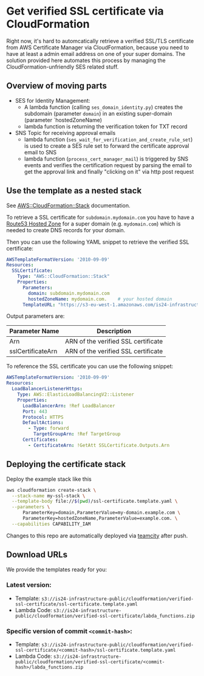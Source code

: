 # Get verified SSL certificate via CloudFormation

Right now, it's hard to automcatically retrieve a verified SSL/TLS certificate from AWS Certificate Manager via CloudFormation, 
because you need to have at least a admin email address on one of your super domains. The solution provided here automates
this process by managing the CloudFormation-unfriendly SES related stuff.


## Overview of moving parts

- SES for Identity Management: 
  - A lambda function (calling `ses_domain_identity.py`) creates the subdomain (parameter `domain`) in an existing super-domain (parameter `hostedZoneName)
  - lambda function is returning the verification token for TXT record 
- SNS Topic for receiving approval emails
  - lambda function (`ses_wait_for_verification_and_create_rule_set`) is used to create a SES rule set to forward the certificate approval email to SNS
  - lambda function (`process_cert_manager_mail`) is triggered by SNS events and verifies the certification request by parsing the email to get the approval link and finally "clicking on it" via http post request
  

## Use the template as a nested stack

See [AWS::CloudFormation::Stack](http://docs.aws.amazon.com/AWSCloudFormation/latest/UserGuide/aws-properties-stack.html)
documentation.

To retrieve a SSL certificate for ```subdomain.mydomain.com``` you have to have a 
[Route53 Hosted Zone](http://docs.aws.amazon.com/Route53/latest/DeveloperGuide/CreatingHostedZone.html) for a
super domain (e.g. ```mydomain.com```) which is needed to create DNS records for your domain.

Then you can use the following YAML snippet to retrieve the verified SSL certificate:

```yaml
AWSTemplateFormatVersion: '2010-09-09'
Resources:
  SSLCertificate:
    Type: "AWS::CloudFormation::Stack"
    Properties:
      Parameters:
        domain: subdomain.mydomain.com
        hostedZoneName: mydomain.com.    # your hosted domain
      TemplateURL: "https://s3-eu-west-1.amazonaws.com/is24-infrastructure-public/cloudformation/verified-ssl-certificate/ssl-certificate.template.yaml"
```

Output parameters are:

| Parameter Name | Description |
| -------------- | ----------- |
| Arn | ARN of the verified SSL certificate |
| sslCertificateArn | ARN of the verified SSL certificate |

To reference the SSL certificate you can use the following snippet:
```yaml
AWSTemplateFormatVersion: '2010-09-09'
Resources:
  LoadBalancerListenerHttps:
    Type: AWS::ElasticLoadBalancingV2::Listener
    Properties:
      LoadBalancerArn: !Ref LoadBalancer
      Port: 443
      Protocol: HTTPS
      DefaultActions:
        - Type: forward
          TargetGroupArn: !Ref TargetGroup
      Certificates:
        - CertificateArn: !GetAtt SSLCertificate.Outputs.Arn
```

## Deploying the certificate stack
Deploy the example stack like this
```bash
aws cloudformation create-stack \
  --stack-name my-ssl-stack \
  --template-body file://$(pwd)/ssl-certificate.template.yaml \
  --parameters \
      ParameterKey=domain,ParameterValue=my-domain.example.com \
      ParameterKey=hostedZoneName,ParameterValue=example.com. \
  --capabilities CAPABILITY_IAM
```

Changes to this repo are automatically deployed via [teamcity](https://teamcity.rz.is/viewType.html?buildTypeId=Infrastructure_Aws_AwsCfVerifiedSslCertificateDeployment)
 after push.



## Download URLs

We provide the templates ready for you:

### Latest version:
- Template: ```s3://is24-infrastructure-public/cloudformation/verified-ssl-certificate/ssl-certificate.template.yaml```
- Lambda Code: ```s3://is24-infrastructure-public/cloudformation/verified-ssl-certificate/labda_functions.zip```

### Specific version of commit ```<commit-hash>```:
- Template: ```s3://is24-infrastructure-public/cloudformation/verified-ssl-certificate/<commit-hash>/ssl-certificate.template.yaml```
- Lambda Code: ```s3://is24-infrastructure-public/cloudformation/verified-ssl-certificate/<commit-hash>/labda_functions.zip```






